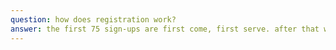 ```yaml
---
question: how does registration work?
answer: the first 75 sign-ups are first come, first serve. after that we'll be reviewing applications and choosing the best ones, but your chances of getting in are probably pretty good.
---
```

